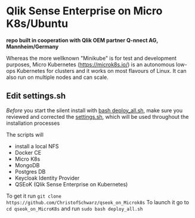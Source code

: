 # Qlik Sense Enterprise on Micro K8s/Ubuntu

**repo built in cooperation with Qlik OEM partner Q-nnect AG, Mannheim/Germany**

Whereas the more wellknown "Minikube" is for test and development purposes, Micro Kubernetes (https://microk8s.io/) is 
an autonomous low-ops Kubernetes for clusters and it works on most flavours of Linux. It can also run on multiple nodes and can scale.

## Edit settings.sh

*Before* you start the silent install with <a href="deploy_all.sh">bash deploy_all.sh</a>, make sure you reviewed and corrected the 
<a href="settings.sh">settings.sh</a>, which will be used throughout the installation processes

The scripts will
 - install a local NFS 
 - Docker CE
 - Micro K8s
 - MongoDB
 - Postgres DB 
 - Keycloak Identity Provider
 - QSEoK (Qlik Sense Enterprise on Kubernetes)

To get it run `git clone https://github.com/ChristofSchwarz/qseok_on_Microk8s`
To launch it go to `cd qseok_on_MicroK8s` and run `sudo bash deploy_all.sh`

